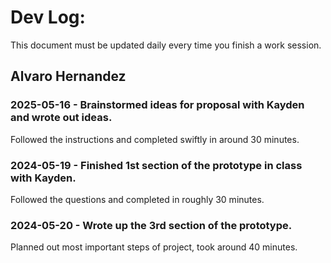 # Dev Log:

This document must be updated daily every time you finish a work session.

## Alvaro Hernandez

### 2025-05-16 - Brainstormed ideas for proposal with Kayden and wrote out ideas.
Followed the instructions and completed swiftly in around 30 minutes.

### 2024-05-19 - Finished 1st section of the prototype in class with Kayden.
Followed the questions and completed in roughly 30 minutes.

### 2024-05-20 - Wrote up the 3rd section of the prototype.
Planned out most important steps of project, took around 40 minutes.
